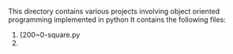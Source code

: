 This directory contains various projects involving object oriented programming implemented in python 
It contains the following files:
1. [200~0-square.py
2. 

